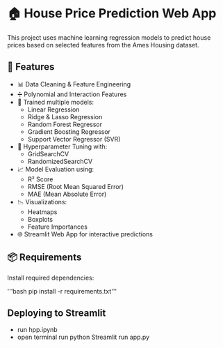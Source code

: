 # 🏠 House Price Prediction Web App

This project uses machine learning regression models to predict house prices based on selected features from the Ames Housing dataset.

## 🔧 Features

- 📊 Data Cleaning & Feature Engineering
- ➗ Polynomial and Interaction Features
- 🤖 Trained multiple models:
  - Linear Regression
  - Ridge & Lasso Regression
  - Random Forest Regressor
  - Gradient Boosting Regressor
  - Support Vector Regressor (SVR)
- 🧪 Hyperparameter Tuning with:
  - GridSearchCV
  - RandomizedSearchCV
- 📈 Model Evaluation using:
  - R² Score
  - RMSE (Root Mean Squared Error)
  - MAE (Mean Absolute Error)
- 📉 Visualizations:
  - Heatmaps
  - Boxplots
  - Feature Importances
- 🌐 Streamlit Web App for interactive predictions

## 📦 Requirements

Install required dependencies:

'''bash
pip install -r requirements.txt'''

## Deploying to Streamlit
- run hpp.ipynb
- open terminal run python Streamlit run app.py
